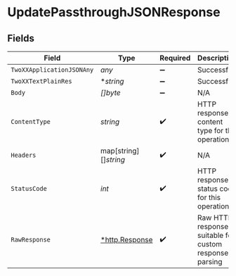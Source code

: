 # UpdatePassthroughJSONResponse


## Fields

| Field                                                   | Type                                                    | Required                                                | Description                                             |
| ------------------------------------------------------- | ------------------------------------------------------- | ------------------------------------------------------- | ------------------------------------------------------- |
| `TwoXXApplicationJSONAny`                               | *any*                                                   | :heavy_minus_sign:                                      | Successful                                              |
| `TwoXXTextPlainRes`                                     | **string*                                               | :heavy_minus_sign:                                      | Successful                                              |
| `Body`                                                  | *[]byte*                                                | :heavy_minus_sign:                                      | N/A                                                     |
| `ContentType`                                           | *string*                                                | :heavy_check_mark:                                      | HTTP response content type for this operation           |
| `Headers`                                               | map[string][]*string*                                   | :heavy_check_mark:                                      | N/A                                                     |
| `StatusCode`                                            | *int*                                                   | :heavy_check_mark:                                      | HTTP response status code for this operation            |
| `RawResponse`                                           | [*http.Response](https://pkg.go.dev/net/http#Response)  | :heavy_check_mark:                                      | Raw HTTP response; suitable for custom response parsing |